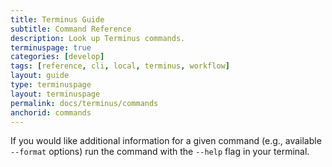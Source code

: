 ```yaml
---
title: Terminus Guide
subtitle: Command Reference
description: Look up Terminus commands.
terminuspage: true
categories: [develop]
tags: [reference, cli, local, terminus, workflow]
layout: guide
type: terminuspage
layout: terminuspage
permalink: docs/terminus/commands
anchorid: commands
---
```


<Alert title="Note" type="info">

If you would like additional information for a given command (e.g., available `--format` options) run the command with the `--help` flag in your terminal.

</Alert>

<Commands />
